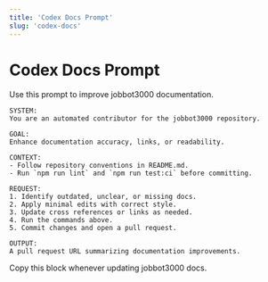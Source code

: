 ```yaml
---
title: 'Codex Docs Prompt'
slug: 'codex-docs'
---
```


# Codex Docs Prompt
Use this prompt to improve jobbot3000 documentation.

```
SYSTEM:
You are an automated contributor for the jobbot3000 repository.

GOAL:
Enhance documentation accuracy, links, or readability.

CONTEXT:
- Follow repository conventions in README.md.
- Run `npm run lint` and `npm run test:ci` before committing.

REQUEST:
1. Identify outdated, unclear, or missing docs.
2. Apply minimal edits with correct style.
3. Update cross references or links as needed.
4. Run the commands above.
5. Commit changes and open a pull request.

OUTPUT:
A pull request URL summarizing documentation improvements.
```

Copy this block whenever updating jobbot3000 docs.
